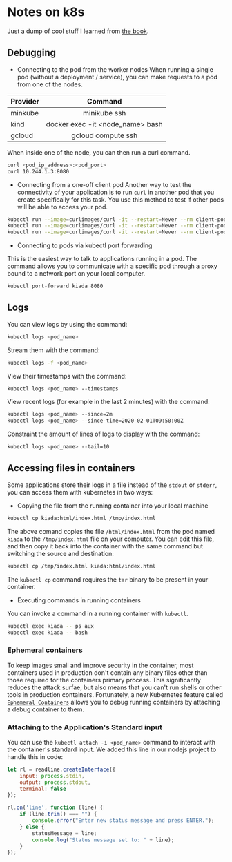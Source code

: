 # Notes on k8s

Just a dump of cool stuff I learned from [the book](https://www.manning.com/books/kubernetes-in-action-second-edition).

## Debugging

* Connecting to the pod from the worker nodes
When running a single pod (without a deployment / service), you can make requests to a pod from one of the nodes.

| Provider 	|              Command             	|
|----------	|:--------------------------------:	|
| minkube  	|           minikube ssh           	|
| kind     	| docker exec -it <node_name> bash 	|
| gcloud   	|        gcloud compute ssh        	|

When inside one of the node, you can then run a curl command.

```sh
curl <pod_ip_address>:<pod_port>
curl 10.244.1.3:8080
```

* Connecting from a one-off client pod
Another way to test the connectivity of your application is to run `curl` in another pod that you create specifically for this task. You use this method to test if other pods will be able to access your pod.

```sh
kubectl run --image=curlimages/curl -it --restart=Never --rm client-pod <command_to_execute>
kubectl run --image=curlimages/curl -it --restart=Never --rm client-pod curl <pod_ip_address>:<pod_port>
kubectl run --image=curlimages/curl -it --restart=Never --rm client-pod curl 10.244.1.3:8080
```

* Connecting to pods via kubectl port forwarding

This is the easiest way to talk to applications running in a pod. The command allows you to communicate with a specific pod through a proxy bound to a network port on your local computer.

```sh
kubectl port-forward kiada 8080
```

## Logs

You can view logs by using the command:

```sh
kubectl logs <pod_name>
```

Stream them with the command:

```sh
kubectl logs -f <pod_name>
```

View their timestamps with the command:

```sh
kubectl logs <pod_name> --timestamps
```

View recent logs (for example in the last 2 minutes) with the command:

```sh
kubectl logs <pod_name> --since=2m
kubectl logs <pod_name> --since-time=2020-02-01T09:50:00Z
```

Constraint the amount of lines of logs to display with the command:

```sh
kubectl logs <pod_name> --tail=10
```

## Accessing files in containers

Some applications store their logs in a file instead of the `stdout` or `stderr`, you can access them with kubernetes in two ways:

* Copying the file from the running container into your local machine

```sh
kubectl cp kiada:html/index.html /tmp/index.html
```

The above comand copies the file `/html/index.html` from the pod named `kiada`  to the `/tmp/index.html` file on your computer.
You can edit this file, and then copy it back into the container with the same command but switching the source and destination:

```sh
kubectl cp /tmp/index.html kiada:html/index.html
```

The `kubectl cp` command requires the `tar` binary to be present in your container.

* Executing commands in running containers

You can invoke a command in a running container with `kubectl`.

```sh
kubectl exec kiada -- ps aux
kubectl exec kiada -- bash
```

### Ephemeral containers

To keep images small and improve security in the container, most containers used in production don't contain any binary files other than those required for the containers primary process. This significantly reduces the attack surfae, but also means that you can't run shells or other tools in production containers. Fortunately, a new Kubernetes feature called [`Ephemeral Containers`](https://kubernetes.io/docs/concepts/workloads/pods/ephemeral-containers/) allows you to debug running containers by attaching a debug container to them.

### Attaching to the Application's Standard input

You can use the `kubectl attach -i <pod_name>` command to interact with the container's standard input. We added this line in our nodejs project to handle this in code:

```js
let rl = readline.createInterface({
    input: process.stdin,
    output: process.stdout,
    terminal: false
});

rl.on('line', function (line) {
    if (line.trim() === "") {
        console.error("Enter new status message and press ENTER.");
    } else {
        statusMessage = line;
        console.log("Status message set to: " + line);
    }
});
```